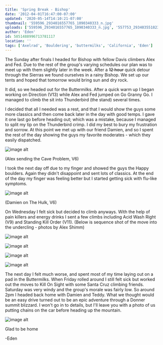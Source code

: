 ```yaml
---
title: 'Spring Break - Bishop'
date: '2012-04-01T16:47:00-07:00'
updated: '2020-05-14T14:10:21-07:00'
thumbnail: '559596_2934016557765_1090340333_n.jpg'
uploads: ['559596_2934016557765_1090340333_n.jpg', '557753_2934035518239_1481580039_32171301_1676422052_n.jpg', '1.jpg', '2.jpg', '3.jpg', '4.jpg', 'IMG_0222.JPG']
author: 'Eden'
id: 5851488996713781117
location: ''
tags: ['Axelrad', 'Bouldering', 'buttermilks', 'California', 'Eden']
---
```

The Sunday after finals I headed for Bishop with fellow Davis climbers Alex and Fed. Due to the rest of the group's varying schedules our plan was to meet up with them slightly later in the week. After a ~~12 hour~~ quick detour through the Sierras we found ourselves in a rainy Bishop. We set up our tents and hoped that tomorrow would bring sun and dry rock.

It did, so we headed out for the Buttermilks. After a quick warm up I began working on Direction (V13) while Alex and Fed jumped on Go Granny Go. I managed to climb the sit into Thunderbird (the stand) several times.

I decided that all I needed was a rest, and that I would show the guys some more classics and then come back later in the day with good temps. I gave it one last go before heading out; which was a mistake, because I managed to split my tip on the Thunderbird crimp. I did my best to bury my frustration and sorrow. At this point we met up with our friend Damien, and so I spent the rest of the day showing the guys my favorite moderates - which they easily dispatched.

![image alt](uploads/559596_2934016557765_1090340333_n.jpg)

(Alex sending the Cave Problem, V6)

I took the next day off due to my finger and showed the guys the Happy boulders. Again they didn't disappoint and sent lots of classics. At the end of the day my finger was feeling better but I started getting sick with flu-like symptoms.

![image alt](uploads/557753_2934035518239_1481580039_32171301_1676422052_n.jpg)

(Damien on The Hulk, V6)

On Wednesday I felt sick but decided to climb anyways. With the help of pain killers and energy drinks I sent a few climbs including Acid Wash Right (V9) and Standing Kill Order (V11). (Below is sequence shot of the move into the undercling - photos by Alex Shimm)

![image alt](uploads/1.jpg)

![image alt](uploads/2.jpg)

![image alt](uploads/3.jpg)

![image alt](uploads/4.jpg)

The next day I felt much worse, and spent most of my time laying out on a pad in the Buttermilks. When Friday rolled around I still felt sick but worked out the moves to Kill On Sight with some Santa Cruz climbing friends. Saturday was very windy and the group's morale was fairly low. So around 2pm I headed back home with Damien and Teddy. What we thought would be an easy drive turned out to be an epic adventure through a Donner summit blizzard. I won't go in to details, but I'll leave you with a photo of us putting chains on the car before heading up the mountain.

![image alt](uploads/IMG_0222.JPG)

Glad to be home

-Eden

